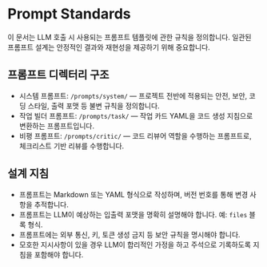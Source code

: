 # Prompt Standards

이 문서는 LLM 호출 시 사용되는 프롬프트 템플릿에 관한 규칙을 정의합니다. 일관된 프롬프트 설계는 안정적인 결과와 재현성을 제공하기 위해 중요합니다.

## 프롬프트 디렉터리 구조

- 시스템 프롬프트: `/prompts/system/` — 프로젝트 전반에 적용되는 안전, 보안, 코딩 스타일, 출력 포맷 등 불변 규칙을 정의합니다.
- 작업 빌더 프롬프트: `/prompts/task/` — 작업 카드 YAML을 코드 생성 지침으로 변환하는 프롬프트입니다.
- 비평 프롬프트: `/prompts/critic/` — 코드 리뷰어 역할을 수행하는 프롬프트로, 체크리스트 기반 리뷰를 수행합니다.

## 설계 지침

- 프롬프트는 Markdown 또는 YAML 형식으로 작성하며, 버전 번호를 통해 변경 사항을 추적합니다.
- 프롬프트는 LLM이 예상하는 입출력 포맷을 명확히 설명해야 합니다. 예: `files` 블록 형식.
- 프롬프트에는 외부 통신, 키, 토큰 생성 금지 등 보안 규칙을 명시해야 합니다.
- 모호한 지시사항이 있을 경우 LLM이 합리적인 가정을 하고 주석으로 기록하도록 지침을 포함해야 합니다.
